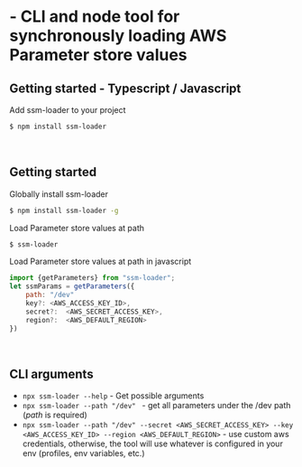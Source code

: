 #  - CLI and node tool for synchronously loading AWS Parameter store values

## Getting started - Typescript / Javascript
Add ssm-loader to your project
```sh
$ npm install ssm-loader
```
<br/>

## Getting started
Globally install ssm-loader
```sh
$ npm install ssm-loader -g
```

Load Parameter store values at path
```sh
$ ssm-loader
```


Load Parameter store values at path in javascript
```node.js
import {getParameters} from "ssm-loader";
let ssmParams = getParameters({
    path: "/dev"
    key?: <AWS_ACCESS_KEY_ID>,
    secret?:  <AWS_SECRET_ACCESS_KEY>,
    region?:  <AWS_DEFAULT_REGION>
})
```
<br/>

## CLI arguments
* ```npx ssm-loader --help``` - Get possible arguments
* ```npx ssm-loader --path "/dev" ``` - get all parameters under the /dev path (*path* is required)
* ```npx ssm-loader --path "/dev" --secret <AWS_SECRET_ACCESS_KEY> --key <AWS_ACCESS_KEY_ID> --region <AWS_DEFAULT_REGION>``` - use custom aws credentials, otherwise, the tool will use whatever is configured in your env (profiles, env variables, etc.)
